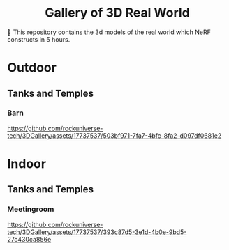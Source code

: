 <h1 align="center"> Gallery of 3D Real World </h1> 


:rotating_light: This repository contains the 3d models of the real world which NeRF constructs in 5 hours.

# Outdoor

## Tanks and Temples

### Barn

https://github.com/rockuniverse-tech/3DGallery/assets/17737537/503bf971-7fa7-4bfc-8fa2-d097df0681e2



# Indoor

## Tanks and Temples

### Meetingroom

https://github.com/rockuniverse-tech/3DGallery/assets/17737537/393c87d5-3e1d-4b0e-9bd5-27c430ca856e

